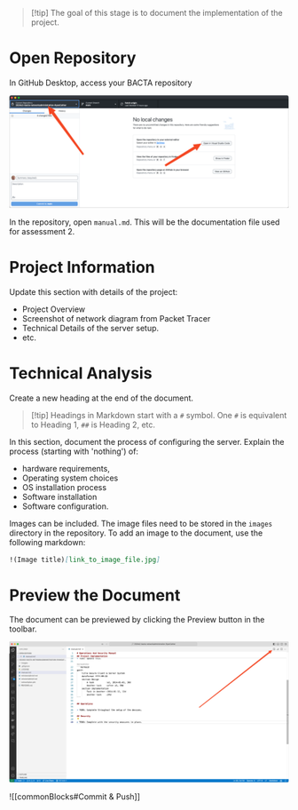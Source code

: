 > [!tip] The goal of this stage is to document the implementation of the project.

# Open Repository

In GitHub Desktop, access your BACTA repository

![gitHubOpenInVSCode](Cyber/2%20-%20Network%20Administration%20and%20Security/Projects/BACTA/_images/gitHubOpenInVSCode.png)

In the repository, open `manual.md`. This will be the documentation file used for assessment 2.

# Project Information

Update this section with details of the project:

- Project Overview
- Screenshot of network diagram from Packet Tracer
- Technical Details of the server setup.
- etc.

# Technical Analysis

Create a new heading at the end of the document. 

> [!tip] Headings in Markdown start with a `#` symbol. One `#` is equivalent to Heading 1, `##` is Heading 2, etc.

In this section, document the process of configuring the server. Explain the process (starting with 'nothing') of:

- hardware requirements, 
- Operating system choices
- OS installation process
- Software installation
- Software configuration.

Images can be included. The image files need to be stored in the `images` directory in the repository. To add an image to the document, use the following markdown:

```markdown
!(Image title)[link_to_image_file.jpg]
```


# Preview the Document

The document can be previewed by clicking the Preview button in the toolbar.

![markdownPreview](Cyber/2%20-%20Network%20Administration%20and%20Security/Projects/BACTA/_images/markdownPreview.png)



![[commonBlocks#Commit & Push]]

